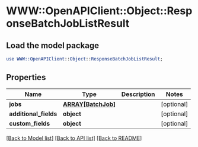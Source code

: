 # WWW::OpenAPIClient::Object::ResponseBatchJobListResult

## Load the model package
```perl
use WWW::OpenAPIClient::Object::ResponseBatchJobListResult;
```

## Properties
Name | Type | Description | Notes
------------ | ------------- | ------------- | -------------
**jobs** | [**ARRAY[BatchJob]**](BatchJob.md) |  | [optional] 
**additional_fields** | **object** |  | [optional] 
**custom_fields** | **object** |  | [optional] 

[[Back to Model list]](../README.md#documentation-for-models) [[Back to API list]](../README.md#documentation-for-api-endpoints) [[Back to README]](../README.md)


